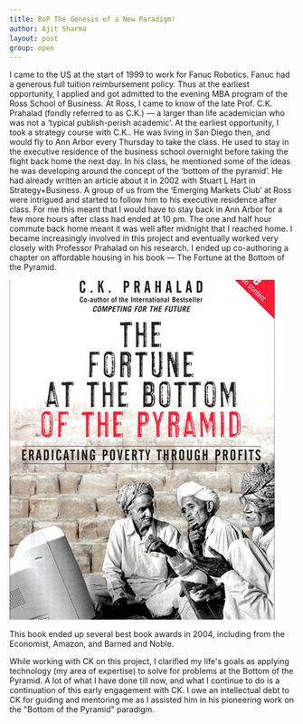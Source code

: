 ```yaml
---
title: BoP The Genesis of a New Paradigm!
author: Ajit Sharma
layout: post
group: open
---
```

I came to the US at the start of 1999 to work for Fanuc Robotics. Fanuc had a generous full tuition reimbursement policy. Thus at the earliest opportunity, I applied and got admitted to the evening MBA program of the Ross School of Business. At Ross, I came to know of the late Prof. C.K. Prahalad (fondly referred to as C.K.) — a larger than life academician who was not a ‘typical publish-perish academic’. At the earliest opportunity, I took a strategy course with C.K.. He was living in San Diego then, and would fly to Ann Arbor every Thursday to take the class. He used to stay in the executive residence of the business school overnight before taking the flight back home the next day. In his class, he mentioned some of the ideas he was developing around the concept of the ‘bottom of the pyramid’. He had already written an article about it in 2002 with Stuart L Hart in Strategy+Business. A group of us from the ‘Emerging Markets Club’ at Ross were intrigued and started to follow him to his executive residence after class. For me this meant that I would have to stay back in Ann Arbor for a few more hours after class had ended at 10 pm. The one and half hour commute back home meant it was well after midnight that I reached home. I became increasingly involved in this project and eventually worked very closely with Professor Prahalad on his research. I ended up co-authoring a chapter on affordable housing in his book — The Fortune at the Bottom of the Pyramid.

 <img src="/static/img/news/AJS-BOP-BookCover.jpeg" alt="JF Day 1" class="img-fluid">

This book ended up several best book awards in 2004, including from the Economist, Amazon, and Barned and Noble.

While working with CK on this project, I clarified my life's goals as applying technology (my area of expertise) to solve for problems at the Bottom of the Pyramid. A lot of what I have done till now, and what I continue to do is a continuation of this early engagement with CK. I owe an intellectual debt to CK for guiding and mentoring me as I assisted him in his pioneering work on the "Bottom of the Pyramid" paradigm.
